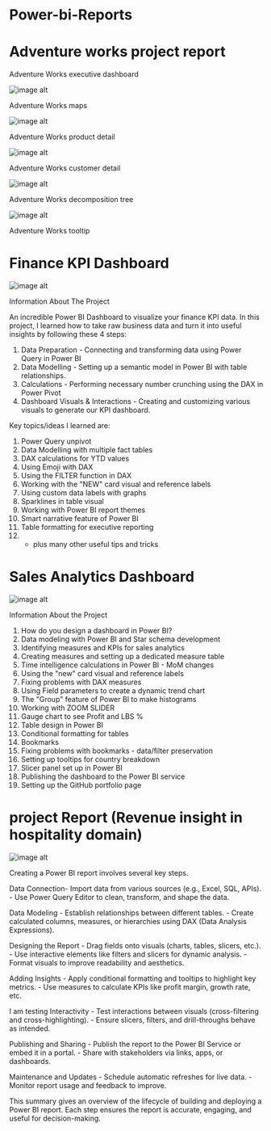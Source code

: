 # Power-bi-Reports
# Adventure works project report
Adventure Works executive dashboard

![image alt](https://github.com/22TAUSIF/Power-bi-Reports/blob/fcd920baed3d023a8d1d723170d52aee9a12f04b/Adventure%20works%20executive%20dasboard%20Screenshot%202024%20oct%2012.png)

Adventure Works maps

![image alt](https://github.com/22TAUSIF/Power-bi-Reports/blob/6117de816c504a1590d01d9473b70132843bc4e1/Adventure%20works%20map%20Screenshot%202024%20oct%2012.png)

Adventure Works product detail

![image alt](https://github.com/22TAUSIF/Power-bi-Reports/blob/ad1adf503c0c0ca57609005e4ff6926bdb851adb/Adventure%20works%20product%20detail%20Screenshot%202024%20oct%2012.png)

Adventure Works customer detail

![image alt](https://github.com/22TAUSIF/Power-bi-Reports/blob/b2c047b572b94686e3468f2b171d3d1e1bcd539c/Adventure%20works%20customer%20detail%20Screenshot%202024%20oct%2012.png)

Adventure Works decomposition tree

![image alt](https://github.com/22TAUSIF/Power-bi-Reports/blob/423568632484ada8869f00f45339f0ffdc042b14/Adventure%20works%20decomposition%20tree%20Screenshot%202024%20oct%2012.png)

Adventure Works tooltip












# Finance KPI Dashboard 
![image alt](https://github.com/22TAUSIF/Power-bi-Reports/blob/a49cf0b395b0ff64fc3e8a8cf0101fa36add9d18/Finance%20KPI%20Dashboard%20Screenshot%202024%20oct.png)

Information About The Project

An incredible Power BI Dashboard to visualize your finance KPI data. In this project, I learned how to take raw business data and turn it into useful insights by following these 4 steps:

1) Data Preparation - Connecting and transforming data using Power Query in Power BI
2) Data Modelling - Setting up a semantic model in Power BI with table relationships.
3) Calculations - Performing necessary number crunching using the DAX in Power Pivot
4) Dashboard Visuals & Interactions - Creating and customizing various visuals to generate our KPI dashboard. 

Key topics/ideas I learned are:
1) Power Query unpivot
2) Data Modelling with multiple fact tables
3) DAX calculations for YTD values
4) Using Emoji with DAX
5) Using the FILTER function in DAX
6) Working with the "NEW" card visual and reference labels
7) Using custom data labels with graphs
8) Sparklines in table visual
9) Working with Power BI report themes
10) Smart narrative feature of Power BI
11) Table formatting for executive reporting
12) + plus many other useful tips and tricks

# Sales Analytics Dashboard
![image alt](https://github.com/22TAUSIF/Power-bi-Reports/blob/411d1c74f6b479497d6d6b242428bc6c3342422b/Sales%20Analytics%20Dashboard%20Screenshot%202024.png)

Information About the Project
1) How do you design a dashboard in Power BI?
2) Data modeling with Power BI and Star schema development
3) Identifying measures and KPIs for sales analytics
4) Creating measures and setting up a dedicated measure table
5) Time intelligence calculations in Power BI - MoM changes
6) Using the "new" card visual and reference labels
7) Fixing problems with DAX measures
8) Using Field parameters to create a dynamic trend chart
9) The "Group" feature of Power BI to make histograms
10) Working with ZOOM SLIDER
11) Gauge chart to see Profit and LBS %
12) Table design in Power BI
13) Conditional formatting for tables
14) Bookmarks
15) Fixing problems with bookmarks - data/filter preservation
16) Setting up tooltips for country breakdown
17) Slicer panel set up in Power BI
18) Publishing the dashboard to the Power BI service
19) Setting up the GitHub portfolio page

# project Report (Revenue insight in hospitality domain)
![image alt](https://github.com/22TAUSIF/Power-bi-Reports/blob/31869f9168bff9efdd1743a987c3163797d589c3/Project%20repoert%20revenue%20insight%20hospitality%20domain%20Screenshot%202024%200ct%2012.png)

Creating a Power BI report involves several key steps.

Data Connection- Import data from various sources (e.g., Excel, SQL, APIs).
               - Use Power Query Editor to clean, transform, and shape the data.

Data Modeling - Establish relationships between different tables.
              - Create calculated columns, measures, or hierarchies using DAX (Data Analysis Expressions).

Designing the Report - Drag fields onto visuals (charts, tables, slicers, etc.).
                     - Use interactive elements like filters and slicers for dynamic analysis.
                     - Format visuals to improve readability and aesthetics.

Adding Insights - Apply conditional formatting and tooltips to highlight key metrics.
                - Use measures to calculate KPIs like profit margin, growth rate, etc.

I am testing Interactivity - Test interactions between visuals (cross-filtering and cross-highlighting).
                      - Ensure slicers, filters, and drill-throughs behave as intended.

Publishing and Sharing - Publish the report to the Power BI Service or embed it in a portal.
                       - Share with stakeholders via links, apps, or dashboards.

Maintenance and Updates - Schedule automatic refreshes for live data.
                        - Monitor report usage and feedback to improve.

This summary gives an overview of the lifecycle of building and deploying a Power BI report. Each step ensures the report is accurate, engaging, and useful for decision-making.
